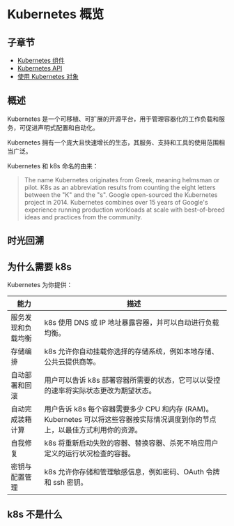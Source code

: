 # Kubernetes 概览

## 子章节

- [Kubernetes 组件](k8-components.md)
- [Kubernetes API](k8-api.md)
- [使用 Kubernetes 对象](kubernetes-objects/readme.md)

## 概述

Kubernetes 是一个可移植、可扩展的开源平台，用于管理容器化的工作负载和服务，可促进声明式配置和自动化。

Kubernetes 拥有一个庞大且快速增长的生态，其服务、支持和工具的使用范围相当广泛。

Kubernetes 和 k8s 命名的由来：

> The name Kubernetes originates from Greek, meaning helmsman or pilot. K8s as an abbreviation results from counting the eight letters between the "K" and the "s". Google open-sourced the Kubernetes project in 2014. Kubernetes combines over 15 years of Google's experience running production workloads at scale with best-of-breed ideas and practices from the community.

## 时光回溯

## 为什么需要 k8s

Kubernetes 为你提供：

能力 | 描述
-|-
服务发现和负载均衡 | k8s 使用 DNS 或 IP 地址暴露容器，并可以自动进行负载均衡。
存储编排 | k8s 允许你自动挂载你选择的存储系统，例如本地存储、公共云提供商等。
自动部署和回滚 | 用户可以告诉 k8s 部署容器所需要的状态，它可以以受控的速率将实际状态更改为期望状态。
自动完成装箱计算 | 用户告诉 k8s 每个容器需要多少 CPU 和内存 (RAM)。 Kubernetes 可以将这些容器按实际情况调度到你的节点上，以最佳方式利用你的资源。
自我修复 | k8s 将重新启动失败的容器、替换容器、杀死不响应用户定义的运行状况检查的容器。
密钥与配置管理 | k8s 允许你存储和管理敏感信息，例如密码、OAuth 令牌和 ssh 密钥。

## k8s 不是什么
